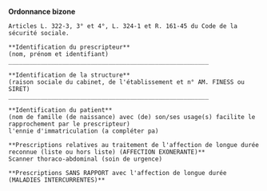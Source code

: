 **Ordonnance bizone**

    Articles L. 322-3, 3° et 4°, L. 324-1 et R. 161-45 du Code de la sécurité sociale.

    **Identification du prescripteur**
    (nom, prénom et identifiant)
    ________________________________________________________

    **Identification de la structure**
    (raison sociale du cabinet, de l'établissement et n° AM. FINESS ou SIRET)
    ________________________________________________________

    **Identification du patient**
    (nom de famille (de naissance) avec (de) son/ses usage(s) facilite le rapprochement par le prescripteur)
    l'ennie d'immatriculation (a compléter pa)

    **Prescriptions relatives au traitement de l'affection de longue durée reconnue (liste ou hors liste) (AFFECTION EXONERANTE)**
    Scanner thoraco-abdominal (soin de urgence)

    **Prescriptions SANS RAPPORT avec l'affection de longue durée (MALADIES INTERCURRENTES)**